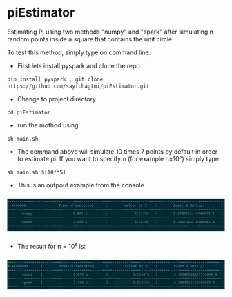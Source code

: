 # piEstimator
Estimating Pi using two methods "numpy" and "spark" after simulating n random points inside a square that contains the unit circle.

To test this method, simply type on command line:
* First lets install pyspark and clone the repo
```
pip install pyspark ; git clone https://github.com/sayfchagtmi/piEstimator.git
```
* Change to project directory
```
cd piEstimator
```
* run the mothod using 
```
sh main.sh
```
* The command above will simulate 10 times 7 points by default in order to estimate pi. If you want to specify n (for example n=10⁵) simply type:
```
sh main.sh $[10**5]
```
* This is an outpout example from the console

<img src="example/ShellOutput.png"
     style="float: center; margin-right: 10px; margin-top: 10px; margin-bottom: 10px;" />

* The result for n = 10⁶ is:

<img src="example/ShellOutput2.png"
     style="float: center; margin-right: 10px; margin-top: 10px; margin-bottom: 10px;" />